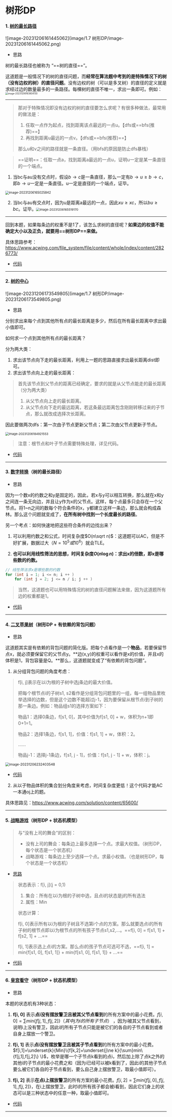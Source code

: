 # 树形DP

#### 1. [树的最长路径](https://www.lintcode.com/problem/1469/)

![image-20231206161445062](image/1.7 树形DP/image-20231206161445062.png)

- 思路

树的最长路径也被称为 “==树的直径==”。

这道题是一般情况下的树的直径问题，而**经常在算法题中考到的是特殊情况下的树（没有边权的树）的直径问题**。没有边权的树（可以是多叉树）的直径的定义就是求经过边的数量最多的一条路径。每棵树的直径不唯一，求出一条即可。例如：<img src="image/1.7 树形DP/image-20231206163804130.png" alt="image-20231206163804130" style="zoom:50%;" />

****

> 那对于特殊情况即没有边权的树的直径要怎么求呢？有很多种做法，最常用的做法是：
>
> 1. 任取一点作为起点，找到距离该点最远的一点u。【dfs或==bfs(推荐)==】
> 2. 再找到距离u最远的一点v。【dfs或==bfs(推荐)==】
>
> 那么u和v之间的路径就是一条直径。（用bfs的原因是防止dfs暴栈）

> ==证明==：任取一点a，找到距离a最远的一点u，证明u一定是某一条直径的一个端点。

1. 当bc与au没有交点时，假设$b\to c$是一条直径，那么一定有$b\to u \ge b\to c$，即$b\to u$一定是一条直径。u一定是直径的一个端点，证毕。

<img src="image/1.7 树形DP/image-20231206165025842.png" alt="image-20231206165025842" style="zoom:70%;" />

2. 当bc与au有交点时，因为u是距离a最远的一点，因此$xu \ge xc$，所以$bu \ge bc$。证毕。<img src="image/1.7 树形DP/image-20231206165519170.png" alt="image-20231206165519170" style="zoom:67%;" />

****

回到本题，如果每条边的权重不是1了，该怎么求树的直径呢？**如果边的权值不能确定大小以及正负，就要用==树形DP==来做。**

具体思路参考：https://www.acwing.com/file_system/file/content/whole/index/content/2826773/

- [代码](E:/codes/C++/AcwingTest/树的最长路径.cpp)

****

#### 2. [树的中心]()

![image-20231206173549805](image/1.7 树形DP/image-20231206173549805.png)

- 思路

分别求出来每个点到其他所有点的最长距离是多少，然后在所有最长距离中求出最小值即可。

如何求一个点到其他所有点的最长距离？

分为两大类：

1. 求出该节点向下走的最长距离，利用上一题的思路直接求出最长距离dist即可。
2. 求出该节点向上走的最长距离：

>首先该节点到父节点的距离已经确定，要求的就是从父节点能走的最长距离（分为两大类）
>
>1. 从父节点向上走的最长距离。
>2. 从父节点向下走的最远距离，若这条最远距离包含刚刚转移过来的子节点，那么就改成选择次长距离。

因此要做两次dfs：第一次由子节点更新父节点；第二次由父节点更新子节点。

<img src="image/1.7 树形DP/image-20231206184921553.png" alt="image-20231206184921553" style="zoom:67%;" />

> 注意：根节点和叶子节点需要特殊处理，详见代码。

- [代码](E:/codes/C++/AcwingTest/树的中心.cpp)

****

#### 3. [数字转换](http://ybt.ssoier.cn:8088/problem_show.php?pid=1577)（树的最长路径）

- 思路

因为一个数x的约数之和y是固定的，因此，若x与y可以相互转换，那么就在x和y之间连一条无向边，并且让y作为x的父节点。这样，每个点最多只会存在一个父节点。将1~n之间的数每个符合条件的x，y都建立这样一条边，那么就会构成森林。那么这个问题就变成了，**在所有树中找到一个长度最长的路径**。

另一个考点：如何快速地把这些符合条件的边找出来？

1. 可以利用约数之和公式，时间复杂度$O(n\sqrt n)$：这道题可以AC，但是不好扩展，数据过大（$N=10^5或10^6$）就会TLE。

2. **也可以利用线性筛法的思想，时间复杂度$O(n\log n)$：求出x的倍数，即x是哪些数的约数。**

```c++
// 线性筛法求x是哪些数的约数
for (int i = 1; i <= n; i ++ )
    for (int j = 2; j <= n / i; j ++ )
```

> 当然，这道题也可以用特殊情况的树的直径问题解法来做，因为这道题所有边的权重都是1。

- [代码](E:/codes/C++/AcwingTest/数字转换.cpp)

****

#### 4. [二叉苹果树](http://ybt.ssoier.cn:8088/problem_show.php?pid=1575)（树形DP + 有依赖的背包问题）

- 思路

这道题其实是有依赖的背包问题的简化版。把每个点看作是一个**物品**，若要保留节点x，就必须要保留它的父节点y。**边(x,y)的权重可以看作是x的价值，并且x的体积是1，背包容量是Q。**那么，这道题就变成了“有依赖的背包问题”。

1. 从分组背包问题的角度考虑：

> f[i, j]表示在以i为根的子树中选j条边的最大价值。
>
> 把每个根节点i的子树s1, s2看作是分组背包问题里的一组，每一组物品里枚举选择的边数，但是这个边数不能超过j-1，因为要保留从根节点i到子树的那一条边。例如：物品组s1的选择方案如下：
>
> 物品1：选择0条边，f[s1, 0]，其中价值为f[s1, 0] + w，体积为n+1即0+1=1。
>
> 物品2：选择1条边，f[s1, 1]，价值：f[s1, 1] + w，体积：2。
>
> ......
>
> 物品j-1：选择j-1条边，f[s1, j - 1]，价值：f[s1, j - 1] + w，体积：j。

<img src="image/1.7 树形DP/image-20231206232403548.png" alt="image-20231206232403548" style="zoom:75%;" />

- [代码](E:/codes/C++/AcwingTest/二叉苹果树.cpp)

2. 从以子物品体积的集合划分角度来考虑，时间复杂度更低！这个代码才能AC一本通oj上的题。

具体思路见：https://www.acwing.com/solution/content/65600/

****

#### 5. [战略游戏](https://www.acwing.com/problem/content/325/)（树形DP + 状态机模型）

>与“没有上司的舞会”的区别：
>
>- 没有上司的舞会：每条边上最多选择一个点。求最大权值。（树形DP，每个状态是一个状态机）
>- 战略游戏：每条边上至少选择一个点。求最小权值。（也是树形DP，每个状态是一个状态机）

- [思路](https://www.acwing.com/solution/content/66365/)

> 状态表示：f[i, j\](j = 0,1)
>
> 1. 集合：所有在以i为根的子树中选，且点i的状态是j的所有选法
> 2. 属性：Min
>
> 状态计算：
>
> f[i, 0]表示所有以i为根的子树且不选第i个点的方案。那么就要选点i的所有子树的根节点即以i为根节点的所有孩子节点s1,s2,...。==f[i, 0] = f[s1, 1] + f[s2, 1] + ...==
>
> f[i, 1]表示选上点i的方案。那么点i的孩子节点可选可不选，==f[i, 1] = min{f[s1, 0], f[s1, 1]} + min{f[s1, 0], f[s1, 1]} + ...==

- [代码](E:/codes/C++/AcwingTest/战略游戏.cpp)

****

#### 6. [皇宫看守](http://ybt.ssoier.cn:8088/problem_show.php?pid=1579)（树形DP + 状态机模型）

- 思路

本题的状态机有3种状态：

1. **f[i, 0]** 表示**点i没有摆放警卫且被其父节点看到**的所有方案中的最小花费。$f[i,0]=\sum min\{f[j,1], f[j,2]\}（其中j为i的所有子节点）$ ，因为i被其父节点看到，说明i上没有警卫，因此i的所有子节点只能是被它们的各自的子节点看到或者自身上摆放一个警卫。

2. **f[i, 1]** 表示**点i没有摆放警卫且被其子节点看到**的所有方案中的最小花费。$f[i,1]=\underset{k}{Min}\{f[k,2]+\underset{j\ne k}{\sum}min\{f[j,1],f[j,2]\} \}$，枚举是哪一个子节点k看到的点i，然后加上除了点k之外的其他i的子节点的最小花费之和（因为i已经可以被k看到了，因此i的其他子节点要么被它们各自的子节点看到，要么自己身上摆放警卫，取最小值即可）。

3. **f[i, 2]** 表示**在点i上摆放警卫**的所有方案的最小花费。$f[i,2]=\sum min\{f[j,0],f[j,1],f[j,2]\}$，在i上摆放警卫，此时i的所有孩子都会被i看到，因此它们身上的状态可以是三种状态中的任意一种，取最小值即可。

- [代码](E:/codes/C++/AcwingTest/皇宫看守.cpp)

****

